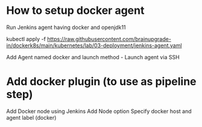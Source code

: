 
# How to setup docker agent
Run Jenkins agent having docker and openjdk11

kubectl apply -f https://raw.githubusercontent.com/brainupgrade-in/dockerk8s/main/kubernetes/lab/03-deployment/jenkins-agent.yaml

Add Agent named docker and launch method - Launch agent via SSH

# Add docker plugin (to use as pipeline step)
Add Docker node using Jenkins Add Node option
Specify docker host and agent label (docker)
